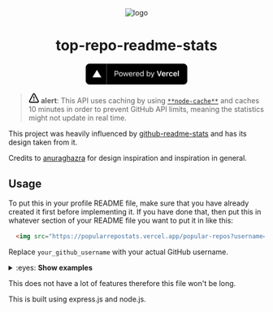 <div align=center>
  <img src="https://cdn.icon-icons.com/icons2/903/PNG/512/stats_icon-icons.com_69449.png" alt="logo"/>

# top-repo-readme-stats  
<a href="https://vercel.com">
  <img src="powered-by-vercel.svg" alt="vercel logo" width="200" />
</a>

</div>

  > <img src="alert.svg" alt="icon" width="20" />  **alert**:
  > This API uses caching by using [`**node-cache**`](https://github.com/node-cache/node-cache) and caches 10 minutes in order to prevent GitHub API limits, meaning the statistics might not update in real time.

This project was heavily influenced by [github-readme-stats](https://github.com/anuraghazra/github-readme-stats/tree/master) and has its design taken from it.

Credits to [anuraghazra](https://github.com/anuraghazra) for design inspiration and inspiration in general.

## Usage

To put this in your profile README file, make sure that you have already created it first before implementing it. If you have done that, then put this in whatever section of your README file you want to put it in like this:

```html
  <img src="https://popularrepostats.vercel.app/popular-repos?username=your_github_username" alt="most popular repositories"/>
```

Replace `your_github_username` with your actual GitHub username.

<details>
<summary>:eyes: <strong>Show examples</strong></summary>

![GitHub popular repo linuxfandudeguy](https://popularrepostats.vercel.app/popular-repos?username=linuxfandudeguy)
![GitHub popular repo 2.0 octocat](https://popularrepostats.vercel.app/popular-repos?username=octocat)
![GitHub popular repo 3.0 tandpfun](https://popularrepostats.vercel.app/popular-repos?username=tandpfun)
![GitHub popular repo 4.0 github](https://popularrepostats.vercel.app/popular-repos?username=github)
</details>

This does not have a lot of features therefore this file won't be long.

This is built using express.js and node.js.
